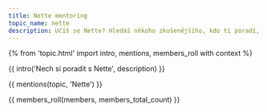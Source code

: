 ```yaml
---
title: Nette mentoring
topic_name: nette
description: Učíš se Nette? Hledáš někoho zkušenějšího, kdo ti poradí, když se zasekneš? Kdo ti ukáže správné postupy a nasměruje tě na kvalitní návody nebo kurzy?
---
```

{% from 'topic.html' import intro, mentions, members_roll with context %}

{{ intro('Nech si poradit s Nette', description) }}

{{ mentions(topic, 'Nette') }}

{{ members_roll(members, members_total_count) }}
